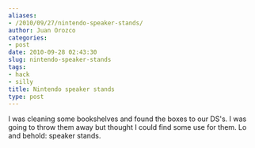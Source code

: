```yaml
---
aliases:
- /2010/09/27/nintendo-speaker-stands/
author: Juan Orozco
categories:
- post
date: 2010-09-28 02:43:30
slug: nintendo-speaker-stands
tags:
- hack
- silly
title: Nintendo speaker stands
type: post
---
```


I was cleaning some bookshelves and found the boxes to our DS's. I was going to throw them away but thought I could find some use for them. Lo and behold: speaker stands.

[<img src="http://juanthedesigner.files.wordpress.com/2010/09/p_1600_1200_b80cd0f9-feec-4810-b114-1ea0580e39d7.jpeg?w=580" alt="" class="alignnone size-full" data-recalc-dims="1" />][1]

[1]: http://juanthedesigner.files.wordpress.com/2010/09/p_1600_1200_b80cd0f9-feec-4810-b114-1ea0580e39d7.jpeg?w=580